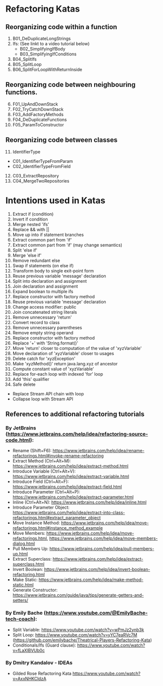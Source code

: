 
# Refactoring Katas
## Reorganizing code within a function
1) B01_DeDuplicateLongStrings
2) Ifs: (See linkt to a video tutorial below)
   - B02_SimplifyingIfBody
   - B03_SimplifyingIfConditions
3) B04_SplitIfs
4) B05_SplitLoop 
5) B06_SplitForLoopWithReturnInside

## Reorganizing code between neighbouring functions.
6) F01_UpAndDownStack 
7) F02_TryCatchDownStack 
8) F03_AddFactoryMethods
9) F04_DeDuplicateFunctions
10) F05_ParamToConstructor

## Reorganizing code between classes
11) IdentifierType
   - C01_IdentifierTypeFromParam
   - C02_IdentifierTypeFromField
12) C03_ExtractRepository
13) C04_MergeTwoRepositories


# Intentions used in Katas
1) Extract if (condition)
2) Invert if condition
3) Merge nested 'ifs'
4) Replace && with ||
5) Move up into if statement branches
6) Extract common part from 'if'
7) Extract common part from 'if' (may change semantics)
8) Split 'else if'
9) Merge 'else if'
10) Remove redundant else
11) Swap if statements (on else if)
12) Transform body to single exit-point form
13) Reuse previous variable 'message' declaration
14) Split into declaration and assignment
15) Join declaration and assignment
16) Expand boolean to multiple ifs
17) Replace constructor with factory method
18) Reuse previous variable 'message' declaration
19) Change access modifier: public
20) Join concatenated string literals
21) Remove unnecessary 'return'
22) Convert record to class
23) Remove unnecessary parentheses
24) Remove empty string operand
25) Replace constructor with factory method
26) Replace '+' with 'String.format()'
27) Move 'return' closer to computation of the value of 'xyzVariable'
28) Move declaration of 'xyzVariable' closer to usages
29) Delete catch for 'xyzException'
30) Make 'xyzMethod()' return java.lang.xyz of ancestor 
31) Compute constant value of 'xyzVariable'
32) Replace for-each loop with indexed 'for' loop
33) Add 'this' qualifier
34) Safe delete

- Replace Stream API chain with loop
- Collapse loop with Stream API

## References to additional refactoring tutorials

### By JetBrains (https://www.jetbrains.com/help/idea/refactoring-source-code.html):
- Rename (Shift+F6): https://www.jetbrains.com/help/idea/rename-refactorings.html#invoke-rename-refactoring
- Extract Method (Ctrl+Alt+M):  https://www.jetbrains.com/help/idea/extract-method.html
- Introduce Variable (Ctrl+Alt+V): https://www.jetbrains.com/help/idea/extract-variable.html
- Introduce Field (Ctrl+Alt+F):  https://www.jetbrains.com/help/idea/extract-field.html
- Introduce Parameter (Ctrl+Alt+P):  https://www.jetbrains.com/help/idea/extract-parameter.html
- Inline (Ctrl+Alt+N): https://www.jetbrains.com/help/idea/inline.html
- Introduce Parameter Object: https://www.jetbrains.com/help/idea/extract-into-class-refactorings.html#extract_parameter_object
- Move Instance Method: https://www.jetbrains.com/help/idea/move-refactorings.html#instance_method_example
- Move Members: https://www.jetbrains.com/help/idea/move-refactorings.html,  https://www.jetbrains.com/help/idea/move-members-dialog.html
- Pull Members Up: https://www.jetbrains.com/help/idea/pull-members-up.html
- Extract Superclass: https://www.jetbrains.com/help/idea/extract-superclass.html
- Invert Boolean: https://www.jetbrains.com/help/idea/invert-boolean-refactoring.html
- Make Static: https://www.jetbrains.com/help/idea/make-method-static.html 
- Generate Constructor: https://www.jetbrains.com/guide/java/tips/generate-getters-and-setters/

### By Emily Bache (https://www.youtube.com/@EmilyBache-tech-coach):
- Split Variable: https://www.youtube.com/watch?v=wPmJz2ynb3k
- Split Loop: https://www.youtube.com/watch?v=yYC7eaRVc7M (https://github.com/emilybache/Theatrical-Players-Refactoring-Kata)
- Conditionals/Ifs (Guard clause): https://www.youtube.com/watch?v=fLaXlBVUb0c

### By Dmitry Kandalov - IDEAs
- Gilded Rose Refactoring Kata https://www.youtube.com/watch?v=AxxNHKCldzA
